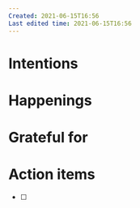 ```yaml
---
Created: 2021-06-15T16:56
Last edited time: 2021-06-15T16:56
---
```

# Intentions
# Happenings
  
# Grateful for
# Action items
- [ ]